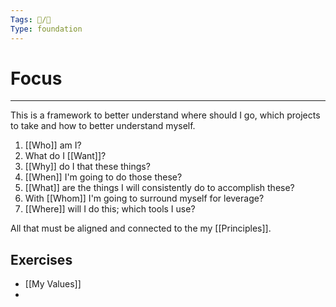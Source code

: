 ```yaml
---
Tags: 🐧/🌱
Type: foundation
---
```


# Focus
---

This is a framework to better understand where should I go, which projects to take and how to better understand myself.

1. [[Who]] am I?
2. What do I [[Want]]?
3. [[Why]] do I that these things?
4. [[When]] I'm going to do those these?
5. [[What]] are the things I will consistently do to accomplish these?
6. With [[Whom]] I'm going to surround myself for leverage?
7. [[Where]] will I do this; which tools I use?


All that must be aligned and connected to the my [[Principles]].


## Exercises

- [[My Values]]
- 